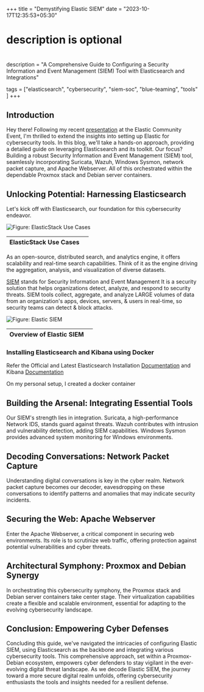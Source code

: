 +++
title = "Demystifying Elastic SIEM"
date = "2023-10-17T12:35:53+05:30"

#
# description is optional
#
 description = "A Comprehensive Guide to Configuring a Security Information and Event Management (SIEM) Tool with Elasticsearch and Integrations"

tags = ["elasticsearch", "cybersecurity", "siem-soc", "blue-teaming", "tools" ]
+++

## Introduction

Hey there! Following my recent [presentation](https://auti.dev/talk/elastic-cyber.html) at the Elastic Community Event, I'm thrilled to extend the insights into setting up Elastic for cybersecurity tools. In this blog, we'll take a hands-on approach, providing a detailed guide on leveraging Elasticsearch and its toolkit. Our focus? Building a robust Security Information and Event Management (SIEM) tool, seamlessly incorporating Suricata, Wazuh, Windows Sysmon, network packet capture, and Apache Webserver. All of this orchestrated within the dependable Proxmox stack and Debian server containers.

## Unlocking Potential: Harnessing Elasticsearch

Let's kick off with Elasticsearch, our foundation for this cybersecurity endeavor.

![Figure: ElasticStack Use Cases](https://auti.dev/images/blog/demystifying-elastic-siem/elastic-usecase.png)

| ElasticStack Use Cases | |
|------------------------|-|

As an open-source, distributed search, and analytics engine, it offers scalability and real-time search capabilities. Think of it as the engine driving the aggregation, analysis, and visualization of diverse datasets.

[SIEM](https://www.elastic.co/security/siem) stands for Security Information and Event Management  It is a security solution that helps organizations detect, analyze, and respond to security threats. SIEM tools collect, aggregate, and analyze LARGE volumes of data from an organization's apps, devices, servers, & users in real-time, so security teams can detect & block attacks.

![Figure: Elastic SIEM](https://auti.dev/images/blog/demystifying-elastic-siem/elastic-siem.png)

| Overview of Elastic SIEM | |
|--------------------------|-|


### Installing Elasticsearch and Kibana using Docker

Refer the Official and Latest Elasticsearch Installation [Documentation](https://www.elastic.co/guide/en/elasticsearch/reference/current/docker.html) and Kibana [Documentation](https://www.elastic.co/guide/en/kibana/current/docker.html)  

On my personal setup, I created a docker container 

## Building the Arsenal: Integrating Essential Tools

Our SIEM's strength lies in integration. Suricata, a high-performance Network IDS, stands guard against threats. Wazuh contributes with intrusion and vulnerability detection, adding SIEM capabilities. Windows Sysmon provides advanced system monitoring for Windows environments.

## Decoding Conversations: Network Packet Capture

Understanding digital conversations is key in the cyber realm. Network packet capture becomes our decoder, eavesdropping on these conversations to identify patterns and anomalies that may indicate security incidents.

## Securing the Web: Apache Webserver

Enter the Apache Webserver, a critical component in securing web environments. Its role is to scrutinize web traffic, offering protection against potential vulnerabilities and cyber threats.

## Architectural Symphony: Proxmox and Debian Synergy

In orchestrating this cybersecurity symphony, the Proxmox stack and Debian server containers take center stage. Their virtualization capabilities create a flexible and scalable environment, essential for adapting to the evolving cybersecurity landscape.

## Conclusion: Empowering Cyber Defenses

Concluding this guide, we've navigated the intricacies of configuring Elastic SIEM, using Elasticsearch as the backbone and integrating various cybersecurity tools. This comprehensive approach, set within a Proxmox-Debian ecosystem, empowers cyber defenders to stay vigilant in the ever-evolving digital threat landscape. As we decode Elastic SIEM, the journey toward a more secure digital realm unfolds, offering cybersecurity enthusiasts the tools and insights needed for a resilient defense.